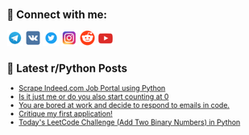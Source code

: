 ## 🔎 Connect with me:
[<img src="https://github.com/bullbesh/bullbesh/blob/main/images/Telegram.png" width="32" height="32" />](https://t.me/bullbesh)
[<img src="https://github.com/bullbesh/bullbesh/blob/main/images/VK.png" width="32" height="32" />](https://vk.com/bullbesh)
[<img src="https://github.com/bullbesh/bullbesh/blob/main/images/Twitter.png" width="32" height="32" />](https://twitter.com/bullbesh1)
[<img src="https://github.com/bullbesh/bullbesh/blob/main/images/Instagram.png" width="32" height="32" />](https://www.instagram.com/bullbesh)
[<img src="https://github.com/bullbesh/bullbesh/blob/main/images/Reddit.png" width="32" height="32" />](https://www.reddit.com/user/bullbesh)
[<img src="https://github.com/bullbesh/bullbesh/blob/main/images/YouTube.png" width="32" height="32" />](https://www.youtube.com/channel/UCtfjRs6uzgq5mfm8S06WTcg)

## 📕 Latest r/Python Posts
<!-- BLOG-POST-LIST:START -->
- [Scrape Indeed.com Job Portal using Python](https://www.reddit.com/r/Python/comments/111vrq3/scrape_indeedcom_job_portal_using_python/)
- [Is it just me or do you also start counting at 0](https://www.reddit.com/r/Python/comments/111ursn/is_it_just_me_or_do_you_also_start_counting_at_0/)
- [You are bored at work and decide to respond to emails in code.](https://www.reddit.com/r/Python/comments/111rvvs/you_are_bored_at_work_and_decide_to_respond_to/)
- [Critique my first application!](https://www.reddit.com/r/Python/comments/111ro8v/critique_my_first_application/)
- [Today&#39;s LeetCode Challenge &lpar;Add Two Binary Numbers&rpar; in Python](https://www.reddit.com/r/Python/comments/111rngu/todays_leetcode_challenge_add_two_binary_numbers/)
<!-- BLOG-POST-LIST:END -->
